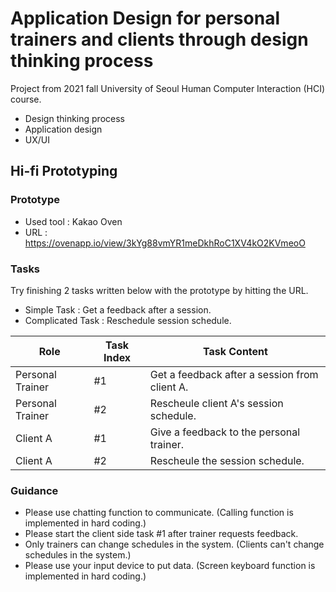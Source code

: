 # Application Design for personal trainers and clients through design thinking process



Project from 2021 fall University of Seoul Human Computer Interaction (HCI) course. 

  - Design thinking process
  - Application design
  - UX/UI

## Hi-fi Prototyping
### Prototype
  - Used tool : Kakao Oven
  - URL : https://ovenapp.io/view/3kYg88vmYR1meDkhRoC1XV4kO2KVmeoO


### Tasks
Try finishing 2 tasks written below with the prototype by hitting the URL.

- Simple Task : Get a feedback after a session.
- Complicated Task : Reschedule session schedule.

| Role | Task Index | Task Content |
| ------ | ------ | ------ |
| Personal Trainer | #1 | Get a feedback after a session from client A. |
| Personal Trainer | #2 | Rescheule client A's session schedule. |
| Client A | #1 | Give a feedback to the personal trainer. |
| Client A | #2 | Rescheule the session schedule. |

### Guidance
- Please use chatting function to communicate. 
(Calling function is implemented in hard coding.)
- Please start the client side task #1 after trainer requests feedback.
- Only trainers can change schedules in the system.
(Clients can't change schedules in the system.)
- Please use your input device to put data. 
(Screen keyboard function is implemented in hard coding.)
